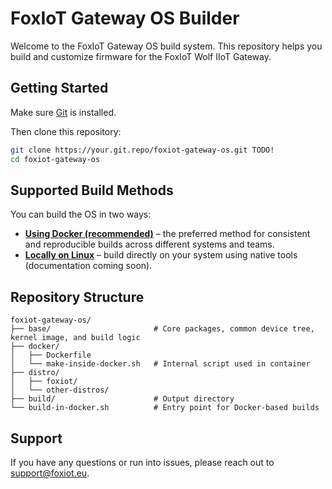 # FoxIoT Gateway OS Builder

Welcome to the FoxIoT Gateway OS build system. This repository helps you build and customize firmware for the FoxIoT Wolf IIoT Gateway.

## Getting Started

Make sure [Git](https://git-scm.com/downloads) is installed.

Then clone this repository:

```sh
git clone https://your.git.repo/foxiot-gateway-os.git TODO!
cd foxiot-gateway-os
```

## Supported Build Methods

You can build the OS in two ways:

- **[Using Docker (recommended)](docs/docker-build.md)** – the preferred method for consistent and reproducible builds across different systems and teams.
- **[Locally on Linux](docs/local-build.md)** – build directly on your system using native tools (documentation coming soon).

## Repository Structure

```
foxiot-gateway-os/
├── base/                       # Core packages, common device tree, kernel image, and build logic
├── docker/
│   ├── Dockerfile
│   └── make-inside-docker.sh   # Internal script used in container
├── distro/
│   ├── foxiot/
│   └── other-distros/
├── build/                      # Output directory
└── build-in-docker.sh          # Entry point for Docker-based builds
```

## Support

If you have any questions or run into issues, please reach out to [support@foxiot.eu](mailto:support@foxiot.eu).
